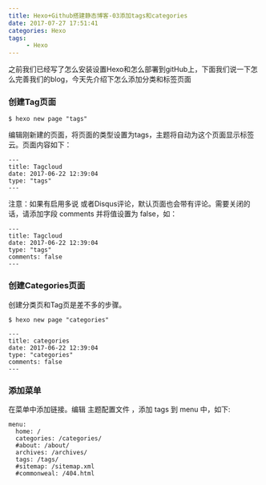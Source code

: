 ```yaml
---
title: Hexo+Github搭建静态博客-03添加tags和categories
date: 2017-07-27 17:51:41
categories: Hexo
tags:
     - Hexo
---
```


之前我们已经写了怎么安装设置Hexo和怎么部署到gitHub上，下面我们说一下怎么完善我们的blog，今天先介绍下怎么添加分类和标签页面

### 创建Tag页面
```
$ hexo new page "tags"
```

编辑刚新建的页面，将页面的类型设置为tags，主题将自动为这个页面显示标签云。页面内容如下：
```
---
title: Tagcloud
date: 2017-06-22 12:39:04
type: "tags"
---
```

注意：如果有启用多说 或者Disqus评论，默认页面也会带有评论。需要关闭的话，请添加字段 comments 并将值设置为 false，如：
```
---
title: Tagcloud
date: 2017-06-22 12:39:04
type: "tags"
comments: false
---
```

### 创建Categories页面

创建分类页和Tag页是差不多的步骤。
```
$ hexo new page "categories"

---
title: categories
date: 2017-06-22 12:39:04
type: "categories"
comments: false
---
```

### 添加菜单

在菜单中添加链接。编辑 主题配置文件 ，添加 tags 到 menu 中，如下:
```
menu:
  home: /
  categories: /categories/
  #about: /about/
  archives: /archives/
  tags: /tags/
  #sitemap: /sitemap.xml
  #commonweal: /404.html

```

